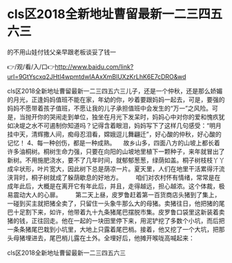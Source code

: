 # cls区2018全新地址曹留最新一二三四五六三
的不用山娃付钱父亲早跟老板谈妥了钱一

👉/观/看/入/口👉http://www.baidu.com/link?url=9GtYscxq2JHtl4wpmtdwIAAxXmBlUXzKrLhK6E7cDRO&wd

cls区2018全新地址曹留最新一二三四五六三儿子，还是一个仲秋，还是那么娇媚的月光，正逢妈妈值班不能在家，年幼的你，吵着要跟妈妈一起去，可是，要强的妈妈不愿带着孩子值班，不愿让我的儿子承担值班中会发生的“万一”之风险。可是，当抛开你的哭闹走到单位，独坐在月光下发呆时，妈妈心中对你的爱和愧疚犹如决堤之水不可遏制你知道吗？记得含着眼泪，妈妈写下了这样几句感受：“明月挂中天，清辉撒人间，痴母忍泪看，嫦娥逗儿舞翩迁”，好心酸的仲秋，好心酸的记忆！
	4、每一种创伤，都是一种成熟。
　故乡山多，四面八方的山坡上都长着许多油桐树。桐树生命力强，只要在向阳的山坡地里植下一颗种子，来年就冒出了新树。不用施肥浇水，要不了几年时间，就郁郁葱葱，绿荫如盖。桐子树枝枝丫丫成伞状形，叶片宽大，因此树下总是荫凉一片。夏天里，人们在地里干活累得汗流浃背时，桐子树就成了躲荫歇息的好地方。
　　咱们对农村怀有情绪，常常是在成年此后，大概是在离开它有年此后，并且，走得越远，担心越浓。这个体裁，极易震动大人的心扉。
　　第二天上昼，皮罗鲁赶着第一百货商店头猪到了集上，一碰到买主就把猪全卖了，只留住一头象牛那么大的母猪。卖猪往日，他把猪的尾巴十足割下来，如许，他带着九十九条猪尾巴摆脱市集。皮罗鲁口袋里这新装着卖猪的钱，正往回走。他在一起的一块田里停下来，用泥铲挖了多数个小坑，而后把一条条猪尾巴栽到小坑里，大地上只露着尾巴梢。接着，他又挖了一个大坑，把那头母猪埋进去，尾巴梢儿露在土外。全埋好后，他摊开喉咙高喊起来：

cls区2018全新地址曹留最新一二三四五六三
